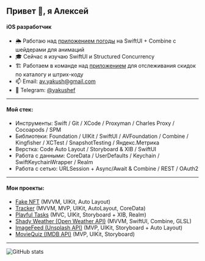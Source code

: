 ## Привет 👋, я Алексей
#### iOS разработчик

- 🌦️ Работаю над [приложением погоды](https://github.com/yakushef/shady-weather) на SwiftUI + Combine с шейдерами для анимаций
- 🎓 Сейчас я изучаю SwiftUI и Structured Concurrency 
- 🏗️ Работаем в команде над [приложением](https://github.com/Mobile-app-promotions-and-discounts/IOSApp) для отслеживания скидок по каталогу и штрих-коду
- 📫 Email: av.yakush@gmail.com
- 📲 Telegram: [@yakushef](https://t.me/yakushef)

---

#### Мой стек:
- Инструменты:  Swift / Git / XCode / Proxyman / Charles Proxy / Cocoapods / SPM
- Библиотеки:   Foundation / UIKit / SwiftUI / AVFoundation / Combine / Kingfisher / XCTest / SnapshotTesting / Яндекс.Метрика
- Верстка:   Code Auto Layout / Storyboard & XIB / SwiftUI
- Работа с данными:   CoreData / UserDefaults / Keychain / SwiftKeychainWrapper / Realm
- Работа с сетью:   URLSession + Async/Await & Combine / REST / OAuth2

---

#### Мои проекты:
<!-- - [Черри](https://github.com/Mobile-app-promotions-and-discounts/IOSApp) (MVVM + C, Combine, UIKit, Auto Layout, AVFoundation) -->
- [Fake NFT](https://github.com/yakushef/iOS-FakeNFT) (MVVM, UIKit, Auto Layout)
- [Tracker](https://github.com/yakushef/Tracker) (MVVM, MVP, UIKit, AutoLayout, CoreData)
- [Playful Tasks](https://github.com/yakushef/EmojiSchedule) (MVC, UIKit, Storyboard + XIB, Realm)
- [Shady Weather (Open Weather API)](https://github.com/yakushef/shady-weather) (MVVM, SwiftUI, Combine, GLSL)
- [ImageFeed (Unsplash API)](https://github.com/yakushef/ImageFeed) (MVP, UIKit, Storyboard + Auto Layout)
- [MovieQuiz (IMDB API)](https://github.com/yakushef/MovieQuiz-ios) (MVP, UIKit, Storyboard)

---

![GitHub stats](https://github-readme-stats.vercel.app/api?username=yakushef&show_icons=true)  
